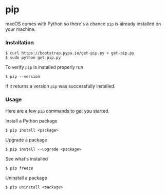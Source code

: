 # pip

macOS comes with Python so there's a chance `pip` is already installed on your machine.

### Installation <a id="installation"></a>

```text
$ curl https://bootstrap.pypa.io/get-pip.py > get-pip.py
$ sudo python get-pip.py
```

To verify `pip` is installed properly run

```text
$ pip --version
```

If it returns a version `pip` was successfully installed.

### Usage <a id="usage"></a>

Here are a few `pip` commands to get you started.

Install a Python package

```text
$ pip install <package>
```

Upgrade a package

```text
$ pip install --upgrade <package>
```

See what's installed

```text
$ pip freeze
```

Uninstall a package

```text
$ pip uninstall <package>
```

